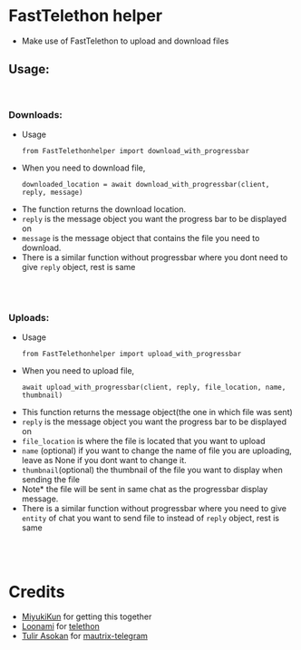 # FastTelethon helper

- Make use of FastTelethon to upload and download files

## Usage:
</br>

### Downloads:
- Usage
  ```
  from FastTelethonhelper import download_with_progressbar
  ```
- When you need to download file, 
    ```
    downloaded_location = await download_with_progressbar(client, reply, message)
    ```
- The function returns the download location.
- `reply` is the message object you want the progress bar to be displayed on
- `message` is the message object that contains the file you need to download.
- There is a similar function without progressbar where you dont need to give `reply` object, rest is same
</br>
</br>

### Uploads:
- Usage
  ```
  from FastTelethonhelper import upload_with_progressbar
  ```
- When you need to upload file, 
  ```
  await upload_with_progressbar(client, reply, file_location, name, thumbnail)
  ```
- This function returns the message object(the one in which file was sent)
- `reply` is the message object you want the progress bar to be displayed on
- `file_location` is where the file is located that you want to upload
- `name` (optional) if you want to change the name of file you are uploading, leave as None if you dont want to change it.
- `thumbnail`(optional) the thumbnail of the file you want to display when sending the file
- Note* the file will be sent in same chat as the progressbar display message.
- There is a similar function without progressbar where you  need to give `entity` of chat you want to send file to instead of `reply` object, rest is same

</br>
</br>

# Credits
- [MiyukiKun](https://github.com/MiyukiKun) for getting this together
- [Loonami](https://github.com/LonamiWebs) for [telethon](https://github.com/LonamiWebs/Telethon)
- [Tulir Asokan](https://github.com/tulir) for [mautrix-telegram](https://github.com/tulir/mautrix-telegram)